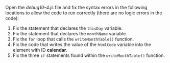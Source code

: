 Open the _debug10-4.js_ file and fix the syntax errors in the following locations to allow the code to run correctly (there are no logic errors in the code):

1. Fix the statement that declares the `thisDay` variable.
2. Fix the statement that declares the `monthName` variable.
3. Fix the `for` loop that calls the `writeMonthTable()` function.
4. Fix the code that writes the value of the `htmlCode` variable into the element with ID **calendar**.
5. Fix the three `if` statements found within the `writeMonthTable()` function.
